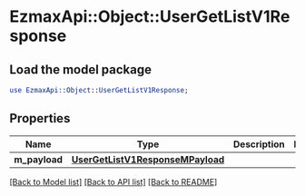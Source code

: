 # EzmaxApi::Object::UserGetListV1Response

## Load the model package
```perl
use EzmaxApi::Object::UserGetListV1Response;
```

## Properties
Name | Type | Description | Notes
------------ | ------------- | ------------- | -------------
**m_payload** | [**UserGetListV1ResponseMPayload**](UserGetListV1ResponseMPayload.md) |  | 

[[Back to Model list]](../README.md#documentation-for-models) [[Back to API list]](../README.md#documentation-for-api-endpoints) [[Back to README]](../README.md)


